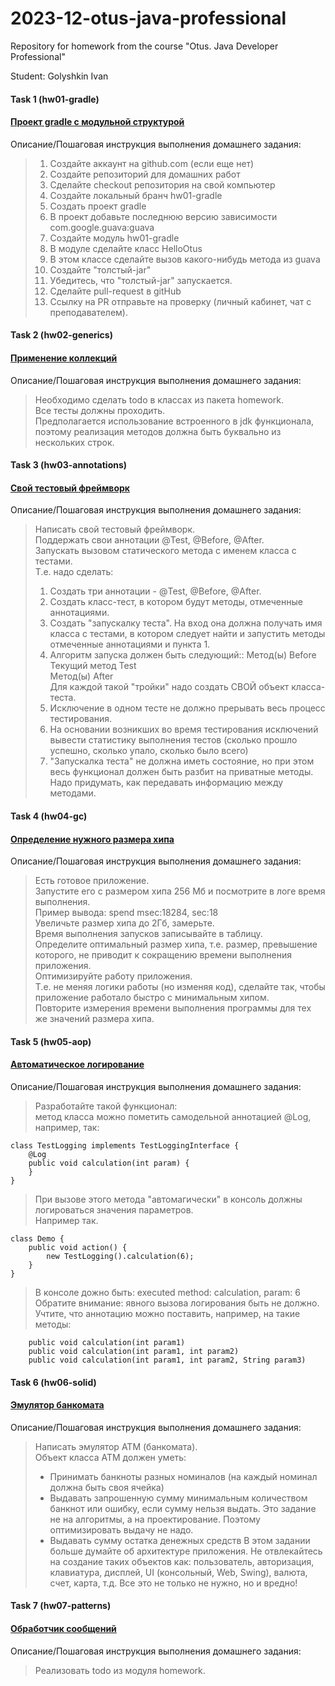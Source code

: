 # 2023-12-otus-java-professional

Repository for homework from the course "Otus. Java Developer Professional"

Student: Golyshkin Ivan

#### Task 1 (hw01-gradle)
#### [Проект gradle с модульной структурой](https://github.com/VanyaTopchik/2023-12-otus-java-professional/tree/main/hw01-gradle)
Описание/Пошаговая инструкция выполнения домашнего задания:

> 1. Создайте аккаунт на github.com (если еще нет)
> 2. Создайте репозиторий для домашних работ
> 3. Сделайте checkout репозитория на свой компьютер
> 4. Создайте локальный бранч hw01-gradle
> 5. Создать проект gradle
> 6. В проект добавьте последнюю версию зависимости com.google.guava:guava
> 7. Создайте модуль hw01-gradle
> 8. В модуле сделайте класс HelloOtus
> 9. В этом классе сделайте вызов какого-нибудь метода из guava
> 10. Создайте "толстый-jar"
> 11. Убедитесь, что "толстый-jar" запускается.
> 12. Сделайте pull-request в gitHub
> 13. Ссылку на PR отправьте на проверку (личный кабинет, чат с преподавателем).

#### Task 2 (hw02-generics)
#### [Применение коллекций](https://github.com/VanyaTopchik/2023-12-otus-java-professional/tree/main/hw02-generics)
Описание/Пошаговая инструкция выполнения домашнего задания:

> Необходимо сделать todo в классах из пакета homework.  
> Все тесты должны проходить.  
> Предполагается использование встроенного в jdk функционала, поэтому реализация методов должна быть буквально из нескольких строк.  

#### Task 3 (hw03-annotations)
#### [Свой тестовый фреймворк](https://github.com/VanyaTopchik/2023-12-otus-java-professional/tree/main/hw03-annotations)
Описание/Пошаговая инструкция выполнения домашнего задания:

> Написать свой тестовый фреймворк.  
> Поддержать свои аннотации @Test, @Before, @After.  
> Запускать вызовом статического метода с именем класса с тестами.  
> Т.е. надо сделать:  
> 1. Создать три аннотации - @Test, @Before, @After.
> 2. Создать класс-тест, в котором будут методы, отмеченные аннотациями.
> 3. Создать "запускалку теста". На вход она должна получать имя класса с тестами, в котором следует найти и запустить методы отмеченные аннотациями и пункта 1.
> 4. Алгоритм запуска должен быть следующий::
> Метод(ы) Before  
> Текущий метод Test  
> Метод(ы) After  
> Для каждой такой "тройки" надо создать СВОЙ объект класса-теста.  
> 5. Исключение в одном тесте не должно прерывать весь процесс тестирования.
> 6. На основании возникших во время тестирования исключений вывести статистику выполнения тестов (сколько прошло успешно, сколько упало, сколько было всего)
> 7. "Запускалка теста" не должна иметь состояние, но при этом весь функционал должен быть разбит на приватные методы.
> Надо придумать, как передавать информацию между методами.  


#### Task 4 (hw04-gc)
#### [Определение нужного размера хипа](https://github.com/VanyaTopchik/2023-12-otus-java-professional/tree/main/hw04-gc)
Описание/Пошаговая инструкция выполнения домашнего задания:

> Есть готовое приложение.  
> Запустите его с размером хипа 256 Мб и посмотрите в логе время выполнения.  
> Пример вывода: spend msec:18284, sec:18  
> Увеличьте размер хипа до 2Гб, замерьте.  
> Время выполнения запусков записывайте в таблицу.  
> Определите оптимальный размер хипа, т.е. размер, превышение которого, не приводит к сокращению времени выполнения приложения.  
> Оптимизируйте работу приложения.  
> Т.е. не меняя логики работы (но изменяя код), сделайте так, чтобы приложение работало быстро с минимальным хипом.  
> Повторите измерения времени выполнения программы для тех же значений размера хипа.  


#### Task 5 (hw05-aop)
#### [Автоматическое логирование](https://github.com/VanyaTopchik/2023-12-otus-java-professional/tree/main/hw05-aop)
Описание/Пошаговая инструкция выполнения домашнего задания:

> Разработайте такой функционал:  
> метод класса можно пометить самодельной аннотацией @Log, например, так:  
```
class TestLogging implements TestLoggingInterface {
    @Log
    public void calculation(int param) {
    }
}
```
> При вызове этого метода "автомагически" в консоль должны логироваться значения параметров.  
> Например так.  
```
class Demo {
    public void action() {
        new TestLogging().calculation(6);
    }
}
```
> В консоле дожно быть: executed method: calculation, param: 6  
> Обратите внимание: явного вызова логирования быть не должно.  
> Учтите, что аннотацию можно поставить, например, на такие методы:  
```
    public void calculation(int param1)
    public void calculation(int param1, int param2)
    public void calculation(int param1, int param2, String param3)
```

#### Task 6 (hw06-solid)
#### [Эмулятор банкомата](https://github.com/VanyaTopchik/2023-12-otus-java-professional/tree/main/hw06-solid)
Описание/Пошаговая инструкция выполнения домашнего задания:

> Написать эмулятор АТМ (банкомата).  
> Объект класса АТМ должен уметь:
> - Принимать банкноты разных номиналов (на каждый номинал должна быть своя ячейка)
> - Выдавать запрошенную сумму минимальным количеством банкнот или ошибку, если сумму нельзя выдать.
Это задание не на алгоритмы, а на проектирование.
Поэтому оптимизировать выдачу не надо.
> - Выдавать сумму остатка денежных средств
В этом задании больше думайте об архитектуре приложения.
Не отвлекайтесь на создание таких объектов как: пользователь, авторизация, клавиатура, дисплей, UI (консольный, Web, Swing), валюта, счет, карта, т.д.
Все это не только не нужно, но и вредно!


#### Task 7 (hw07-patterns)
#### [Обработчик сообщений](https://github.com/VanyaTopchik/2023-12-otus-java-professional/tree/main/hw07-patterns)
Описание/Пошаговая инструкция выполнения домашнего задания:

> Реализовать todo из модуля homework.